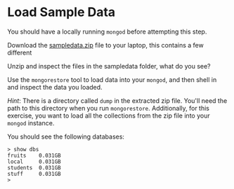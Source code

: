 Load Sample Data
=

You should have a locally running ``mongod`` before attempting this step.

Download the [sampledata.zip](sampledata.zip) file to your laptop, this contains a few different

Unzip and inspect the files in the sampledata folder, what do you see?

Use the ``mongorestore`` tool to load data into your ``mongod``, and then
shell in and inspect the data you loaded.

*Hint*: There is a directory called ``dump`` in the extracted zip file. You'll need the path to this
directory when you run ``mongorestore``. Additionally, for this exercise, you want to load all the
collections from the zip file into your ``mongod`` instance.

You should see the following databases:
```
> show dbs
fruits    0.031GB
local     0.031GB
students  0.031GB
stuff     0.031GB
>
```

